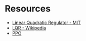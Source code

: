 # Resources

- [Linear Quadratic Regulator - MIT](https://underactuated.mit.edu/lqr.html#:~:text=The%20simplest%20case%2C%20called%20the,optimal%20control%20theory%20to%20date.)
- [LQR - Wikipedia](https://en.wikipedia.org/wiki/Linear%E2%80%93quadratic_regulator)
- [PPO](https://spinningup.openai.com/en/latest/algorithms/ppo.html)